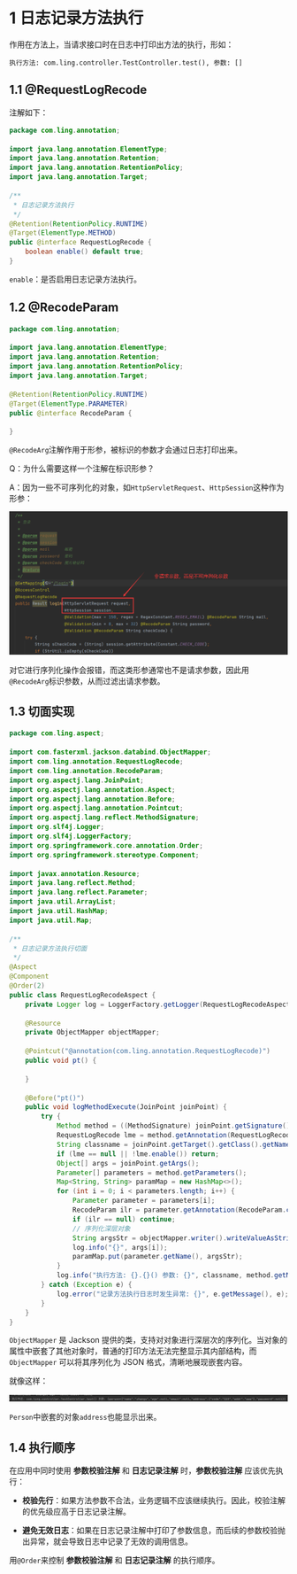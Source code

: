 # 1 日志记录方法执行

作用在方法上，当请求接口时在日志中打印出方法的执行，形如：

```
执行方法: com.ling.controller.TestController.test(), 参数: []
```

## 1.1 @RequestLogRecode

注解如下：

```java
package com.ling.annotation;

import java.lang.annotation.ElementType;
import java.lang.annotation.Retention;
import java.lang.annotation.RetentionPolicy;
import java.lang.annotation.Target;

/**
 * 日志记录方法执行
 */
@Retention(RetentionPolicy.RUNTIME)
@Target(ElementType.METHOD)
public @interface RequestLogRecode {
    boolean enable() default true;
}
```

`enable`：是否启用日志记录方法执行。

## 1.2 @RecodeParam

```java
package com.ling.annotation;

import java.lang.annotation.ElementType;
import java.lang.annotation.Retention;
import java.lang.annotation.RetentionPolicy;
import java.lang.annotation.Target;

@Retention(RetentionPolicy.RUNTIME)
@Target(ElementType.PARAMETER)
public @interface RecodeParam {

}
```

`@RecodeArg`注解作用于形参，被标识的参数才会通过日志打印出来。

Q：为什么需要这样一个注解在标识形参？

A：因为一些不可序列化的对象，如`HttpServletRequest`、`HttpSession`这种作为形参：

![image-20241218225010564](assets/image-20241218225010564.png)

对它进行序列化操作会报错，而这类形参通常也不是请求参数，因此用`@RecodeArg`标识参数，从而过滤出请求参数。

## 1.3 切面实现

```java
package com.ling.aspect;

import com.fasterxml.jackson.databind.ObjectMapper;
import com.ling.annotation.RequestLogRecode;
import com.ling.annotation.RecodeParam;
import org.aspectj.lang.JoinPoint;
import org.aspectj.lang.annotation.Aspect;
import org.aspectj.lang.annotation.Before;
import org.aspectj.lang.annotation.Pointcut;
import org.aspectj.lang.reflect.MethodSignature;
import org.slf4j.Logger;
import org.slf4j.LoggerFactory;
import org.springframework.core.annotation.Order;
import org.springframework.stereotype.Component;

import javax.annotation.Resource;
import java.lang.reflect.Method;
import java.lang.reflect.Parameter;
import java.util.ArrayList;
import java.util.HashMap;
import java.util.Map;

/**
 * 日志记录方法执行切面
 */
@Aspect
@Component
@Order(2)
public class RequestLogRecodeAspect {
    private Logger log = LoggerFactory.getLogger(RequestLogRecodeAspect.class);

    @Resource
    private ObjectMapper objectMapper;

    @Pointcut("@annotation(com.ling.annotation.RequestLogRecode)")
    public void pt() {

    }

    @Before("pt()")
    public void logMethodExecute(JoinPoint joinPoint) {
        try {
            Method method = ((MethodSignature) joinPoint.getSignature()).getMethod();
            RequestLogRecode lme = method.getAnnotation(RequestLogRecode.class);
            String classname = joinPoint.getTarget().getClass().getName();
            if (lme == null || !lme.enable()) return;
            Object[] args = joinPoint.getArgs();
            Parameter[] parameters = method.getParameters();
            Map<String, String> paramMap = new HashMap<>();
            for (int i = 0; i < parameters.length; i++) {
                Parameter parameter = parameters[i];
                RecodeParam ilr = parameter.getAnnotation(RecodeParam.class);
                if (ilr == null) continue;
                // 序列化深层对象
                String argsStr = objectMapper.writer().writeValueAsString(args[i]);
                log.info("{}", args[i]);
                paramMap.put(parameter.getName(), argsStr);
            }
            log.info("执行方法: {}.{}() 参数: {}", classname, method.getName(), paramMap);
        } catch (Exception e) {
            log.error("记录方法执行日志时发生异常: {}", e.getMessage(), e);
        }
    }
}
```

`ObjectMapper` 是 Jackson 提供的类，支持对对象进行深层次的序列化。当对象的属性中嵌套了其他对象时，普通的打印方法无法完整显示其内部结构，而 `ObjectMapper` 可以将其序列化为 JSON 格式，清晰地展现嵌套内容。

就像这样：

![image-20241218224742144](assets/image-20241218224742144.png)

`Person`中嵌套的对象`address`也能显示出来。

## 1.4 执行顺序

在应用中同时使用 **参数校验注解** 和 **日志记录注解** 时，**参数校验注解** 应该优先执行：

- **校验先行**：如果方法参数不合法，业务逻辑不应该继续执行。因此，校验注解的优先级应高于日志记录注解。

- **避免无效日志**：如果在日志记录注解中打印了参数信息，而后续的参数校验抛出异常，就会导致日志中记录了无效的调用信息。

用`@Order`来控制 **参数校验注解** 和 **日志记录注解** 的执行顺序。